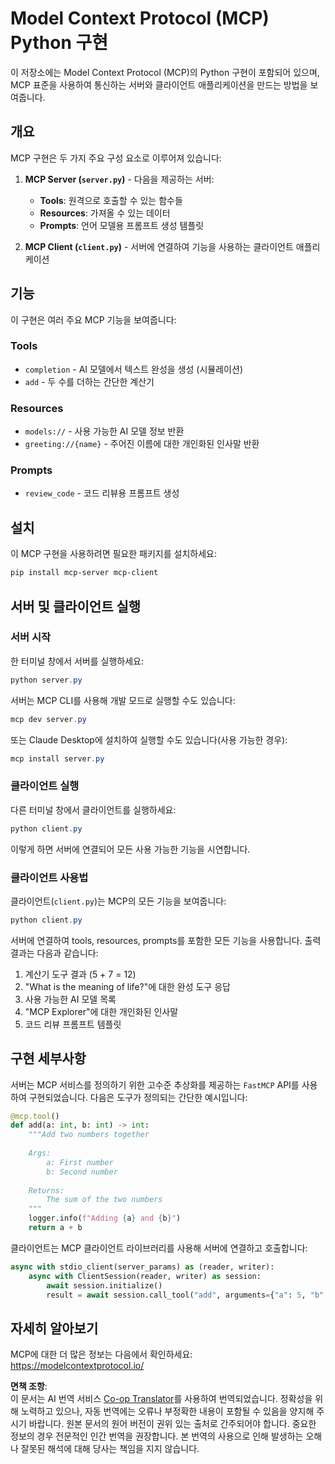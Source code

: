 <!--
CO_OP_TRANSLATOR_METADATA:
{
  "original_hash": "706b9b075dc484b73a053e6e9c709b4b",
  "translation_date": "2025-05-25T13:28:46+00:00",
  "source_file": "04-PracticalImplementation/samples/python/README.md",
  "language_code": "ko"
}
-->
# Model Context Protocol (MCP) Python 구현

이 저장소에는 Model Context Protocol (MCP)의 Python 구현이 포함되어 있으며, MCP 표준을 사용하여 통신하는 서버와 클라이언트 애플리케이션을 만드는 방법을 보여줍니다.

## 개요

MCP 구현은 두 가지 주요 구성 요소로 이루어져 있습니다:

1. **MCP Server (`server.py`)** - 다음을 제공하는 서버:
   - **Tools**: 원격으로 호출할 수 있는 함수들
   - **Resources**: 가져올 수 있는 데이터
   - **Prompts**: 언어 모델용 프롬프트 생성 템플릿

2. **MCP Client (`client.py`)** - 서버에 연결하여 기능을 사용하는 클라이언트 애플리케이션

## 기능

이 구현은 여러 주요 MCP 기능을 보여줍니다:

### Tools
- `completion` - AI 모델에서 텍스트 완성을 생성 (시뮬레이션)
- `add` - 두 수를 더하는 간단한 계산기

### Resources
- `models://` - 사용 가능한 AI 모델 정보 반환
- `greeting://{name}` - 주어진 이름에 대한 개인화된 인사말 반환

### Prompts
- `review_code` - 코드 리뷰용 프롬프트 생성

## 설치

이 MCP 구현을 사용하려면 필요한 패키지를 설치하세요:

```powershell
pip install mcp-server mcp-client
```

## 서버 및 클라이언트 실행

### 서버 시작

한 터미널 창에서 서버를 실행하세요:

```powershell
python server.py
```

서버는 MCP CLI를 사용해 개발 모드로 실행할 수도 있습니다:

```powershell
mcp dev server.py
```

또는 Claude Desktop에 설치하여 실행할 수도 있습니다(사용 가능한 경우):

```powershell
mcp install server.py
```

### 클라이언트 실행

다른 터미널 창에서 클라이언트를 실행하세요:

```powershell
python client.py
```

이렇게 하면 서버에 연결되어 모든 사용 가능한 기능을 시연합니다.

### 클라이언트 사용법

클라이언트(`client.py`)는 MCP의 모든 기능을 보여줍니다:

```powershell
python client.py
```

서버에 연결하여 tools, resources, prompts를 포함한 모든 기능을 사용합니다. 출력 결과는 다음과 같습니다:

1. 계산기 도구 결과 (5 + 7 = 12)
2. "What is the meaning of life?"에 대한 완성 도구 응답
3. 사용 가능한 AI 모델 목록
4. "MCP Explorer"에 대한 개인화된 인사말
5. 코드 리뷰 프롬프트 템플릿

## 구현 세부사항

서버는 MCP 서비스를 정의하기 위한 고수준 추상화를 제공하는 `FastMCP` API를 사용하여 구현되었습니다. 다음은 도구가 정의되는 간단한 예시입니다:

```python
@mcp.tool()
def add(a: int, b: int) -> int:
    """Add two numbers together
    
    Args:
        a: First number
        b: Second number
    
    Returns:
        The sum of the two numbers
    """
    logger.info(f"Adding {a} and {b}")
    return a + b
```

클라이언트는 MCP 클라이언트 라이브러리를 사용해 서버에 연결하고 호출합니다:

```python
async with stdio_client(server_params) as (reader, writer):
    async with ClientSession(reader, writer) as session:
        await session.initialize()
        result = await session.call_tool("add", arguments={"a": 5, "b": 7})
```

## 자세히 알아보기

MCP에 대한 더 많은 정보는 다음에서 확인하세요: https://modelcontextprotocol.io/

**면책 조항**:  
이 문서는 AI 번역 서비스 [Co-op Translator](https://github.com/Azure/co-op-translator)를 사용하여 번역되었습니다. 정확성을 위해 노력하고 있으나, 자동 번역에는 오류나 부정확한 내용이 포함될 수 있음을 양지해 주시기 바랍니다. 원본 문서의 원어 버전이 권위 있는 출처로 간주되어야 합니다. 중요한 정보의 경우 전문적인 인간 번역을 권장합니다. 본 번역의 사용으로 인해 발생하는 오해나 잘못된 해석에 대해 당사는 책임을 지지 않습니다.